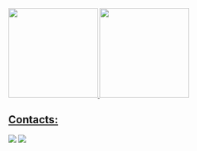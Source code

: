  <div>
<a href="https://github.com/bulverismo">
<img loading="lazy" height="180em" src="https://github-readme-stats.vercel.app/api/top-langs/?username=bulverismo&layout=compact&langs_count=7&theme=dracula"/>
<img loading="lazy" height="180em" src="https://github-readme-stats.vercel.app/api?username=bulverismo&show_icons=true&theme=dracula&include_all_commits=true&count_private=true"/>
</div>

## Contacts:

<div> 
</a>
<a href = "mailto:contato.bulverismo@gmail.com"> <img src="https://img.shields.io/badge/-Gmail-%23333?style=for-the-badge&logo=gmail&logoColor=black" target="_blank"></a>
<a href="https://www.linkedin.com/in/joseamericolf/" target="_blank"><img src="https://img.shields.io/badge/-LinkedIn-%230077B5?style=for-the-badge&logo=linkedin&logoColor=white"  target="_blank"></a> 

</div>&nbsp;&nbsp;
 
